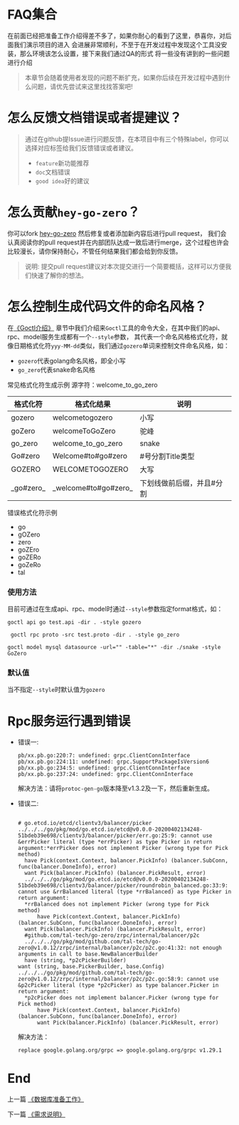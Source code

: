 # FAQ集合
在前面已经把准备工作介绍得差不多了，如果你耐心的看到了这里，恭喜你，对后面我们演示项目的进入
会进展非常顺利，不至于在开发过程中发现这个工具没安装，那么环境该怎么设置，接下来我们通过QA的形式
将一些没有讲到的一些问题进行介绍

> 本章节会随着使用者发现的问题不断扩充，如果你后续在开发过程中遇到什么问题，请优先尝试来这里找找答案吧!

# 怎么反馈文档错误或者提建议？
> 通过在github提Issue进行问题反馈，在本项目中有三个特殊label，你可以选择对应标签给我们反馈错误或者建议。
> * `feature`新功能推荐
> * `doc`文档错误
> * `good idea`好的建议

# 怎么贡献`hey-go-zero`？
你可以fork [hey-go-zero](https://github.com/songmeizi/hey-go-zero) 然后修复或者添加新内容后进行pull request，
我们会认真阅读你的pull request并在内部团队达成一致后进行merge，这个过程也许会比较漫长，请你保持耐心，不管任何结果我们都会给到你反馈。

> 说明: 提交pull request建议对本次提交进行一个简要概括，这样可以方便我们快速了解你的想法。

# 怎么控制生成代码文件的命名风格？
在[《Goctl介绍》](./goctl-intro.md) 章节中我们介绍来`Goctl`工具的命令大全，在其中我们的api、rpc、model服务生成都有一个`--style`参数，
其代表一个命名风格格式化符，就像日期格式化符`yyy-MM-dd`类似，我们通过`gozero`单词来控制文件命名风格，如：
* `gozero`代表golang命名风格，即全小写
* `go_zero`代表snake命名风格

常见格式化符生成示例
源字符：welcome_to_go_zero

| 格式化符   | 格式化结果            | 说明                      |
|------------|-----------------------|---------------------------|
| gozero     | welcometogozero       | 小写                      |
| goZero     | welcomeToGoZero       | 驼峰                      |
| go_zero    | welcome_to_go_zero    | snake                     |
| Go#zero    | Welcome#to#go#zero    | #号分割Title类型          |
| GOZERO     | WELCOMETOGOZERO       | 大写                      |
| \_go#zero_ | \_welcome#to#go#zero_ | 下划线做前后缀，并且#分割 |

错误格式化符示例
* go
* gOZero
* zero
* goZEro
* goZERo
* goZeRo
* tal

### 使用方法

目前可通过在生成api、rpc、model时通过`--style`参数指定format格式，如：
```shell script
goctl api go test.api -dir . -style gozero
```
```shell script
 goctl rpc proto -src test.proto -dir . -style go_zero
```
```shell script
goctl model mysql datasource -url="" -table="*" -dir ./snake -style GoZero
```

### 默认值
当不指定`--style`时默认值为`gozero`

# Rpc服务运行遇到错误

* 错误一:

  ```golang
  pb/xx.pb.go:220:7: undefined: grpc.ClientConnInterface
  pb/xx.pb.go:224:11: undefined: grpc.SupportPackageIsVersion6
  pb/xx.pb.go:234:5: undefined: grpc.ClientConnInterface
  pb/xx.pb.go:237:24: undefined: grpc.ClientConnInterface
  ```

  解决方法：请将`protoc-gen-go`版本降至v1.3.2及一下，然后重新生成。

* 错误二:

  ```golang

  # go.etcd.io/etcd/clientv3/balancer/picker
  ../../../go/pkg/mod/go.etcd.io/etcd@v0.0.0-20200402134248-51bdeb39e698/clientv3/balancer/picker/err.go:25:9: cannot use &errPicker literal (type *errPicker) as type Picker in return argument:*errPicker does not implement Picker (wrong type for Pick method)
    have Pick(context.Context, balancer.PickInfo) (balancer.SubConn, func(balancer.DoneInfo), error)
    want Pick(balancer.PickInfo) (balancer.PickResult, error)
    ../../../go/pkg/mod/go.etcd.io/etcd@v0.0.0-20200402134248-51bdeb39e698/clientv3/balancer/picker/roundrobin_balanced.go:33:9: cannot use &rrBalanced literal (type *rrBalanced) as type Picker in return argument:
    *rrBalanced does not implement Picker (wrong type for Pick method)
		have Pick(context.Context, balancer.PickInfo) (balancer.SubConn, func(balancer.DoneInfo), error)
    want Pick(balancer.PickInfo) (balancer.PickResult, error)
    #github.com/tal-tech/go-zero/zrpc/internal/balancer/p2c
    ../../../go/pkg/mod/github.com/tal-tech/go-zero@v1.0.12/zrpc/internal/balancer/p2c/p2c.go:41:32: not enough arguments in call to base.NewBalancerBuilder
	have (string, *p2cPickerBuilder)
  want (string, base.PickerBuilder, base.Config)
  ../../../go/pkg/mod/github.com/tal-tech/go-zero@v1.0.12/zrpc/internal/balancer/p2c/p2c.go:58:9: cannot use &p2cPicker literal (type *p2cPicker) as type balancer.Picker in return argument:
	*p2cPicker does not implement balancer.Picker (wrong type for Pick method)
		have Pick(context.Context, balancer.PickInfo) (balancer.SubConn, func(balancer.DoneInfo), error)
		want Pick(balancer.PickInfo) (balancer.PickResult, error)
  ```

  解决方法：
  
    ```golang
    replace google.golang.org/grpc => google.golang.org/grpc v1.29.1
    ```
  
# End

上一篇 [《数据库准备工作》](./db-create.md)

下一篇 [《需求说明》](../requirement/summary.md)